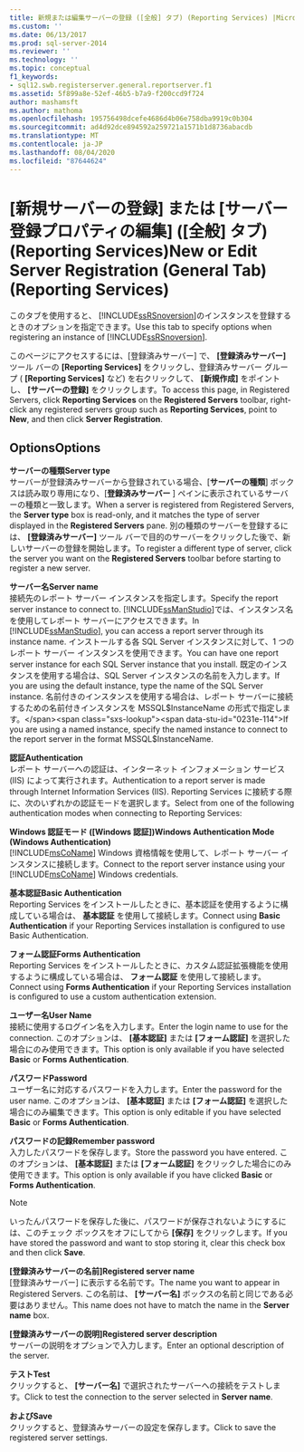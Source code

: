 ```yaml
---
title: 新規または編集サーバーの登録 ([全般] タブ) (Reporting Services) |Microsoft Docs
ms.custom: ''
ms.date: 06/13/2017
ms.prod: sql-server-2014
ms.reviewer: ''
ms.technology: ''
ms.topic: conceptual
f1_keywords:
- sql12.swb.registerserver.general.reportserver.f1
ms.assetid: 5f899a8e-52ef-46b5-b7a9-f200ccd9f724
author: mashamsft
ms.author: mathoma
ms.openlocfilehash: 195756498dcefe4686d4b06e758dba9919c0b304
ms.sourcegitcommit: ad4d92dce894592a259721a1571b1d8736abacdb
ms.translationtype: MT
ms.contentlocale: ja-JP
ms.lasthandoff: 08/04/2020
ms.locfileid: "87644624"
---
```

# <a name="new-or-edit-server-registration-general-tab-reporting-services"></a><span data-ttu-id="0231e-102">[新規サーバーの登録] または [サーバー登録プロパティの編集] ([全般] タブ) (Reporting Services)</span><span class="sxs-lookup"><span data-stu-id="0231e-102">New or Edit Server Registration (General Tab) (Reporting Services)</span></span>
  <span data-ttu-id="0231e-103">このタブを使用すると、 [!INCLUDE[ssRSnoversion](../includes/ssrsnoversion-md.md)]のインスタンスを登録するときのオプションを指定できます。</span><span class="sxs-lookup"><span data-stu-id="0231e-103">Use this tab to specify options when registering an instance of [!INCLUDE[ssRSnoversion](../includes/ssrsnoversion-md.md)].</span></span>  
  
 <span data-ttu-id="0231e-104">このページにアクセスするには、[登録済みサーバー] で、 **[登録済みサーバー]** ツール バーの **[Reporting Services]** をクリックし、登録済みサーバー グループ ( **[Reporting Services]** など) を右クリックして、 **[新規作成]** をポイントし、 **[サーバーの登録]** をクリックします。</span><span class="sxs-lookup"><span data-stu-id="0231e-104">To access this page, in Registered Servers, click **Reporting Services** on the **Registered Servers** toolbar, right-click any registered servers group such as **Reporting Services**, point to **New**, and then click **Server Registration**.</span></span>  
  
## <a name="options"></a><span data-ttu-id="0231e-105">Options</span><span class="sxs-lookup"><span data-stu-id="0231e-105">Options</span></span>  
 <span data-ttu-id="0231e-106">**サーバーの種類**</span><span class="sxs-lookup"><span data-stu-id="0231e-106">**Server type**</span></span>  
 <span data-ttu-id="0231e-107">サーバーが登録済みサーバーから登録されている場合、[**サーバーの種類**] ボックスは読み取り専用になり、[**登録済みサーバー** ] ペインに表示されているサーバーの種類と一致します。</span><span class="sxs-lookup"><span data-stu-id="0231e-107">When a server is registered from Registered Servers, the **Server type** box is read-only, and it matches the type of server displayed in the **Registered Servers** pane.</span></span> <span data-ttu-id="0231e-108">別の種類のサーバーを登録するには、 **[登録済みサーバー]** ツール バーで目的のサーバーをクリックした後で、新しいサーバーの登録を開始します。</span><span class="sxs-lookup"><span data-stu-id="0231e-108">To register a different type of server, click the server you want on the **Registered Servers** toolbar before starting to register a new server.</span></span>  
  
 <span data-ttu-id="0231e-109">**サーバー名**</span><span class="sxs-lookup"><span data-stu-id="0231e-109">**Server name**</span></span>  
 <span data-ttu-id="0231e-110">接続先のレポート サーバー インスタンスを指定します。</span><span class="sxs-lookup"><span data-stu-id="0231e-110">Specify the report server instance to connect to.</span></span> <span data-ttu-id="0231e-111">[!INCLUDE[ssManStudio](../includes/ssmanstudio-md.md)]では、インスタンス名を使用してレポート サーバーにアクセスできます。</span><span class="sxs-lookup"><span data-stu-id="0231e-111">In [!INCLUDE[ssManStudio](../includes/ssmanstudio-md.md)], you can access a report server through its instance name.</span></span> <span data-ttu-id="0231e-112">インストールする各 SQL Server インスタンスに対して、1 つのレポート サーバー インスタンスを使用できます。</span><span class="sxs-lookup"><span data-stu-id="0231e-112">You can have one report server instance for each SQL Server instance that you install.</span></span> <span data-ttu-id="0231e-113">既定のインスタンスを使用する場合は、SQL Server インスタンスの名前を入力します。</span><span class="sxs-lookup"><span data-stu-id="0231e-113">If you are using the default instance, type the name of the SQL Server instance.</span></span> <span data-ttu-id="0231e-114">名前付きのインスタンスを使用する場合は、レポート サーバーに接続するための名前付きインスタンスを MSSQL$InstanceName の形式で指定します。</span><span class="sxs-lookup"><span data-stu-id="0231e-114">If you are using a named instance, specify the named instance to connect to the report server in the format MSSQL$InstanceName.</span></span>  
  
 <span data-ttu-id="0231e-115">**認証**</span><span class="sxs-lookup"><span data-stu-id="0231e-115">**Authentication**</span></span>  
 <span data-ttu-id="0231e-116">レポート サーバーへの認証は、インターネット インフォメーション サービス (IIS) によって実行されます。</span><span class="sxs-lookup"><span data-stu-id="0231e-116">Authentication to a report server is made through Internet Information Services (IIS).</span></span> <span data-ttu-id="0231e-117">Reporting Services に接続する際に、次のいずれかの認証モードを選択します。</span><span class="sxs-lookup"><span data-stu-id="0231e-117">Select from one of the following authentication modes when connecting to Reporting Services:</span></span>  
  
 <span data-ttu-id="0231e-118">**Windows 認証モード ([Windows 認証])**</span><span class="sxs-lookup"><span data-stu-id="0231e-118">**Windows Authentication Mode (Windows Authentication)**</span></span>  
 <span data-ttu-id="0231e-119">[!INCLUDE[msCoName](../includes/msconame-md.md)] Windows 資格情報を使用して、レポート サーバー インスタンスに接続します。</span><span class="sxs-lookup"><span data-stu-id="0231e-119">Connect to the report server instance using your [!INCLUDE[msCoName](../includes/msconame-md.md)] Windows credentials.</span></span>  
  
 <span data-ttu-id="0231e-120">**基本認証**</span><span class="sxs-lookup"><span data-stu-id="0231e-120">**Basic Authentication**</span></span>  
 <span data-ttu-id="0231e-121">Reporting Services をインストールしたときに、基本認証を使用するように構成している場合は、 **基本認証** を使用して接続します。</span><span class="sxs-lookup"><span data-stu-id="0231e-121">Connect using **Basic Authentication** if your Reporting Services installation is configured to use Basic Authentication.</span></span>  
  
 <span data-ttu-id="0231e-122">**フォーム認証**</span><span class="sxs-lookup"><span data-stu-id="0231e-122">**Forms Authentication**</span></span>  
 <span data-ttu-id="0231e-123">Reporting Services をインストールしたときに、カスタム認証拡張機能を使用するように構成している場合は、 **フォーム認証** を使用して接続します。</span><span class="sxs-lookup"><span data-stu-id="0231e-123">Connect using **Forms Authentication** if your Reporting Services installation is configured to use a custom authentication extension.</span></span>  
  
 <span data-ttu-id="0231e-124">**ユーザー名**</span><span class="sxs-lookup"><span data-stu-id="0231e-124">**User Name**</span></span>  
 <span data-ttu-id="0231e-125">接続に使用するログイン名を入力します。</span><span class="sxs-lookup"><span data-stu-id="0231e-125">Enter the login name to use for the connection.</span></span> <span data-ttu-id="0231e-126">このオプションは、 **[基本認証]** または **[フォーム認証]** を選択した場合にのみ使用できます。</span><span class="sxs-lookup"><span data-stu-id="0231e-126">This option is only available if you have selected **Basic** or **Forms Authentication**.</span></span>  
  
 <span data-ttu-id="0231e-127">**パスワード**</span><span class="sxs-lookup"><span data-stu-id="0231e-127">**Password**</span></span>  
 <span data-ttu-id="0231e-128">ユーザー名に対応するパスワードを入力します。</span><span class="sxs-lookup"><span data-stu-id="0231e-128">Enter the password for the user name.</span></span> <span data-ttu-id="0231e-129">このオプションは、 **[基本認証]** または **[フォーム認証]** を選択した場合にのみ編集できます。</span><span class="sxs-lookup"><span data-stu-id="0231e-129">This option is only editable if you have selected **Basic** or **Forms Authentication**.</span></span>  
  
 <span data-ttu-id="0231e-130">**パスワードの記録**</span><span class="sxs-lookup"><span data-stu-id="0231e-130">**Remember password**</span></span>  
 <span data-ttu-id="0231e-131">入力したパスワードを保存します。</span><span class="sxs-lookup"><span data-stu-id="0231e-131">Store the password you have entered.</span></span> <span data-ttu-id="0231e-132">このオプションは、 **[基本認証]** または **[フォーム認証]** をクリックした場合にのみ使用できます。</span><span class="sxs-lookup"><span data-stu-id="0231e-132">This option is only available if you have clicked **Basic** or **Forms Authentication**.</span></span>  
  
> [!NOTE]  
>  <span data-ttu-id="0231e-133"> いったんパスワードを保存した後に、パスワードが保存されないようにするには、このチェック ボックスをオフにしてから **[保存]** をクリックします。</span><span class="sxs-lookup"><span data-stu-id="0231e-133">If you have stored the password and want to stop storing it, clear this check box and then click **Save**.</span></span>  
  
 <span data-ttu-id="0231e-134">**[登録済みサーバーの名前]**</span><span class="sxs-lookup"><span data-stu-id="0231e-134">**Registered server name**</span></span>  
 <span data-ttu-id="0231e-135">[登録済みサーバー] に表示する名前です。</span><span class="sxs-lookup"><span data-stu-id="0231e-135">The name you want to appear in Registered Servers.</span></span> <span data-ttu-id="0231e-136">この名前は、 **[サーバー名]** ボックスの名前と同じである必要はありません。</span><span class="sxs-lookup"><span data-stu-id="0231e-136">This name does not have to match the name in the **Server name** box.</span></span>  
  
 <span data-ttu-id="0231e-137">**[登録済みサーバーの説明]**</span><span class="sxs-lookup"><span data-stu-id="0231e-137">**Registered server description**</span></span>  
 <span data-ttu-id="0231e-138">サーバーの説明をオプションで入力します。</span><span class="sxs-lookup"><span data-stu-id="0231e-138">Enter an optional description of the server.</span></span>  
  
 <span data-ttu-id="0231e-139">**テスト**</span><span class="sxs-lookup"><span data-stu-id="0231e-139">**Test**</span></span>  
 <span data-ttu-id="0231e-140">クリックすると、 **[サーバー名]** で選択されたサーバーへの接続をテストします。</span><span class="sxs-lookup"><span data-stu-id="0231e-140">Click to test the connection to the server selected in **Server name**.</span></span>  
  
 <span data-ttu-id="0231e-141">**および**</span><span class="sxs-lookup"><span data-stu-id="0231e-141">**Save**</span></span>  
 <span data-ttu-id="0231e-142">クリックすると、登録済みサーバーの設定を保存します。</span><span class="sxs-lookup"><span data-stu-id="0231e-142">Click to save the registered server settings.</span></span>  
  
  
